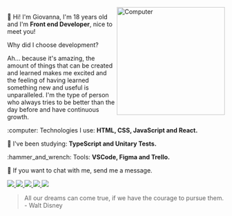 <img src="https://raw.githubusercontent.com/MicaelliMedeiros/micaellimedeiros/master/image/computer-illustration.png" min-width="20px" max-width="300px" width="250px" align="right" alt="Computer">
    
    
    
<p align="left">
    💜 Hi! I'm Giovanna, I'm 18 years old and I'm <strong>Front end Developer</strong>, nice to meet you!
</p>

<p align="left">
Why did I choose development?
    
Ah… because it's amazing, the amount of things that can be created and learned makes me excited and the feeling of having learned something new and useful is unparalleled. I'm the type of person who always tries to be better than the day before and have continuous growth.
</p>

<p align="left">
  :computer:  Technologies I use: <strong>HTML, CSS, JavaScript and React.</strong>
</p>

<p align="left">
  🎯 I've been studying: <strong>TypeScript and Unitary Tests.</strong>
</p>

<p align="left">
  :hammer_and_wrench:  Tools: <strong>VSCode, Figma and Trello.</strong>
</p>

<p align="left">
  💌  If you want to chat with me, send me a message.
</p>

<p align="left">
  <a href="https://www.instagram.com/_gripada/?hl=pt-br" alt="Instagram" target=_blank>
    <img src="https://img.shields.io/badge/-Instagram-1C1C1C?style=for-the-badge&logo=Instagram&logoColor=6F2BFF&link=https://www.instagram.com/_gripada/"/>
  </a>
  
  <a href="https://www.linkedin.com/in/giovannalinda" alt="Linkedin" target=_blank>
    <img src="https://img.shields.io/badge/-Linkedin-1C1C1C?style=for-the-badge&logo=Linkedin&logoColor=6F2BFF&link=https://www.linkedin.com/in/giovannalinda"/>
  </a>
  
  <a href="mailto:eugiovannasouza@gmail.com" alt="gmail">
    <img src="https://img.shields.io/badge/-gmail-1C1C1C?style=for-the-badge&logo=gmail&logoColor=6F2BFF&link=mailto:gustavohenri316@gmail.com"/>
  </a>
    
 <a href="https://giovannalinda.vercel.app" alt="Blog" target=_blank>
 <img src="https://img.shields.io/badge/Blog-1C1C1C?style=for-the-badge&logo=react&logoColor=6F2BFF&link=https://giovannalinda.vercel.app"/>
 </a>      
    
 <a href="https://twitter.com/gripada_" alt="Twitter" target=_blank>
    <img src="https://img.shields.io/badge/Twitter-1C1C1C?style=for-the-badge&logo=twitter&logoColor=6F2BFF&link=https://twitter.com/gripada_"/>
 </a>


> All our dreams can come true, if we have the courage to pursue them. - Walt Disney

